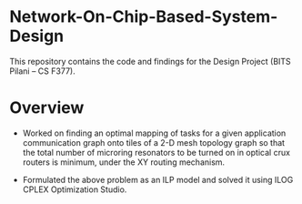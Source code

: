 # Network-On-Chip-Based-System-Design

This repository contains the code and findings for the Design Project (BITS Pilani – CS F377).

# Overview

- Worked on finding an optimal mapping of tasks for a given application communication graph onto tiles of a 2-D mesh topology graph so that the total number of microring resonators to be turned on in optical crux routers is minimum, under the XY routing mechanism.

- Formulated the above problem as an ILP model and solved it using ILOG CPLEX Optimization Studio.
